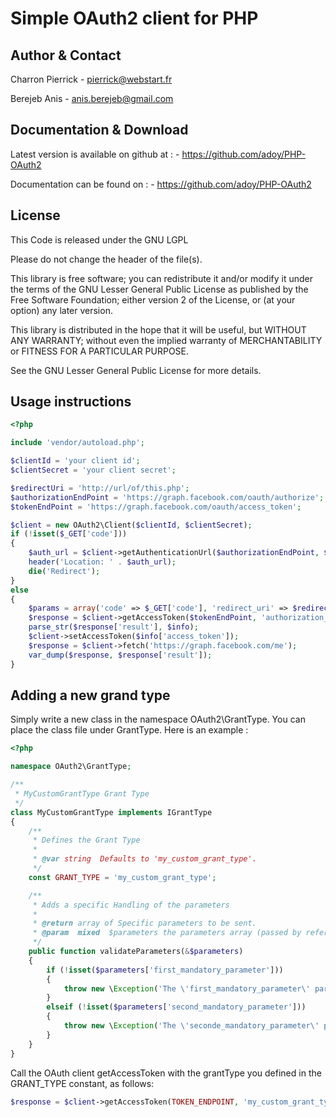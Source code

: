 Simple OAuth2 client for PHP
============================

Author & Contact
----------------

Charron Pierrick
    - pierrick@webstart.fr

Berejeb Anis
    - anis.berejeb@gmail.com


Documentation & Download
------------------------

Latest version is available on github at :
    - https://github.com/adoy/PHP-OAuth2

Documentation can be found on :
    - https://github.com/adoy/PHP-OAuth2


License
-------

This Code is released under the GNU LGPL

Please do not change the header of the file(s).

This library is free software; you can redistribute it and/or modify it
under the terms of the GNU Lesser General Public License as published
by the Free Software Foundation; either version 2 of the License, or
(at your option) any later version.

This library is distributed in the hope that it will be useful, but
WITHOUT ANY WARRANTY; without even the implied warranty of MERCHANTABILITY
or FITNESS FOR A PARTICULAR PURPOSE.

See the GNU Lesser General Public License for more details.


Usage instructions
------------------

```php
<?php

include 'vendor/autoload.php';

$clientId = 'your client id';
$clientSecret = 'your client secret';

$redirectUri = 'http://url/of/this.php';
$authorizationEndPoint = 'https://graph.facebook.com/oauth/authorize';
$tokenEndPoint = 'https://graph.facebook.com/oauth/access_token';

$client = new OAuth2\Client($clientId, $clientSecret);
if (!isset($_GET['code']))
{
    $auth_url = $client->getAuthenticationUrl($authorizationEndPoint, $redirectUri);
    header('Location: ' . $auth_url);
    die('Redirect');
}
else
{
    $params = array('code' => $_GET['code'], 'redirect_uri' => $redirectUri);
    $response = $client->getAccessToken($tokenEndPoint, 'authorization_code', $params);
    parse_str($response['result'], $info);
    $client->setAccessToken($info['access_token']);
    $response = $client->fetch('https://graph.facebook.com/me');
    var_dump($response, $response['result']);
}
```

Adding a new grand type
-----------------------

Simply write a new class in the namespace OAuth2\GrantType. You can place the class file under GrantType.
Here is an example :

```php
<?php

namespace OAuth2\GrantType;

/**
 * MyCustomGrantType Grant Type
 */
class MyCustomGrantType implements IGrantType
{
    /**
     * Defines the Grant Type
     *
     * @var string  Defaults to 'my_custom_grant_type'.
     */
    const GRANT_TYPE = 'my_custom_grant_type';

    /**
     * Adds a specific Handling of the parameters
     *
     * @return array of Specific parameters to be sent.
     * @param  mixed  $parameters the parameters array (passed by reference)
     */
    public function validateParameters(&$parameters)
    {
        if (!isset($parameters['first_mandatory_parameter']))
        {
            throw new \Exception('The \'first_mandatory_parameter\' parameter must be defined for the Password grant type');
        }
        elseif (!isset($parameters['second_mandatory_parameter']))
        {
            throw new \Exception('The \'seconde_mandatory_parameter\' parameter must be defined for the Password grant type');
        }
    }
}
```

Call the OAuth client getAccessToken with the grantType you defined in the GRANT_TYPE constant, as follows:

```php
$response = $client->getAccessToken(TOKEN_ENDPOINT, 'my_custom_grant_type', $params);

```

